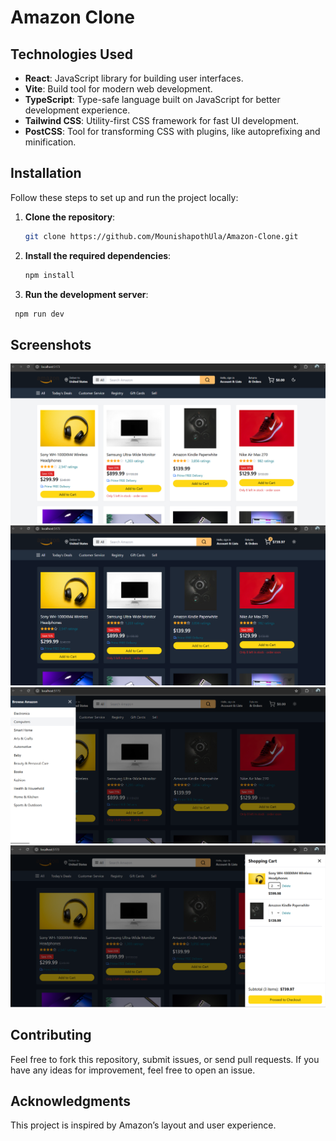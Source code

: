 # Amazon Clone

## Technologies Used
- **React**: JavaScript library for building user interfaces.
- **Vite**: Build tool for modern web development.
- **TypeScript**: Type-safe language built on JavaScript for better development experience.
- **Tailwind CSS**: Utility-first CSS framework for fast UI development.
- **PostCSS**: Tool for transforming CSS with plugins, like autoprefixing and minification.

## Installation

Follow these steps to set up and run the project locally:

1. **Clone the repository**:
   ```bash
   git clone https://github.com/MounishapothUla/Amazon-Clone.git
2. **Install the required dependencies**:
   ```bash
   npm install
3. **Run the development server**:
  ```bash
   npm run dev
  ```
## Screenshots

![Screenshot1](./screenshots/screenshot1.png)
![Screenshot2](./screenshots/screenshot2.png)
![Screenshot3](./screenshots/screenshot3.png)
![Screenshot4](./screenshots/screenshot4.png)



## Contributing
Feel free to fork this repository, submit issues, or send pull requests. If you have any ideas for improvement, feel free to open an issue.

## Acknowledgments
This project is inspired by Amazon’s layout and user experience.




